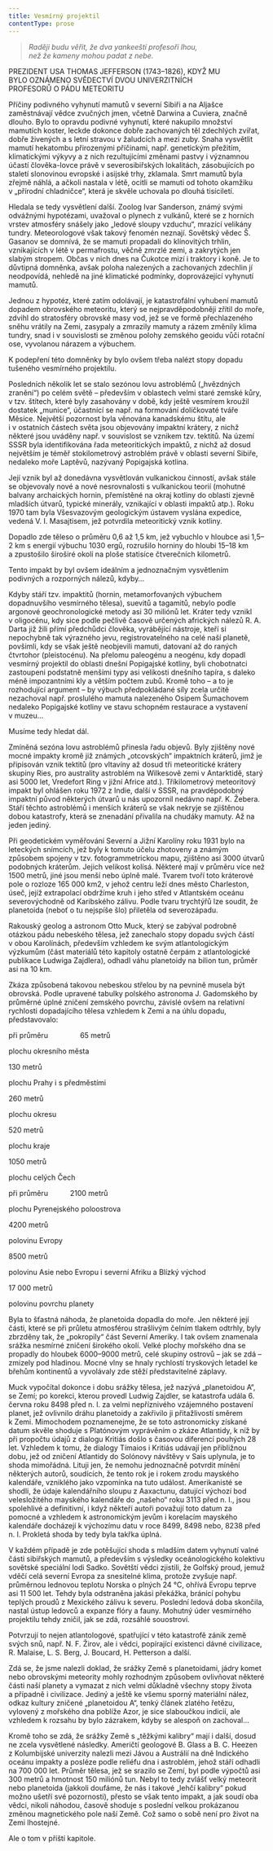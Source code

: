 ```yaml
---
title: Vesmírný projektil
contentType: prose
---
```


> _Raději budu věřit, že dva yankeeští profesoři lhou,  
> než že kameny mohou padat z nebe._

PREZIDENT USA THOMAS JEFFERSON (1743–1826), KDYŽ MU  
BYLO OZNÁMENO SVĚDECTVÍ DVOU UNIVERZITNÍCH  
PROFESORŮ O PÁDU METEORITU

Příčiny podivného vyhynutí mamutů v severní Sibiři a na Aljašce zaměstnávají vědce zvučných jmen, včetně Darwina a Cuviera, značně dlouho. Bylo to opravdu podivné vyhynutí, které nakupilo množství mamutích koster, leckde dokonce dobře zachovaných těl zdechlých zvířat, dobře živených a s letní stravou v žaludcích a mezi zuby. Snaha vysvětlit mamutí hekatombu přirozenými příčinami, např. genetickým přežitím, klimatickými výkyvy a z nich rezultujícími změnami pastvy i významnou účastí člověka-lovce právě v severosibiřských lokalitách, zásobujících po staletí slonovinou evropské i asijské trhy, zklamala. Smrt mamutů byla zřejmě náhlá, a ačkoli nastala v létě, ocitli se mamuti od tohoto okamžiku v „přírodní chladničce“, která je skvěle uchovala po dlouhá tisíciletí.

Hledala se tedy vysvětlení další. Zoolog Ivar Sanderson, známý svými odvážnými hypotézami, uvažoval o plynech z vulkánů, které se z horních vrstev atmosféry snášely jako „ledové sloupy vzduchu“, mrazící velikány tundry. Meteorologové však takový fenomén neznají. Sovětský vědec Š. Gasanov se domnívá, že se mamuti propadali do klínovitých trhlin, vznikajících v létě v permafrostu, věčně zmrzlé zemi, a zakrytých jen slabým stropem. Občas v nich dnes na Čukotce mizí i traktory i koně. Je to důvtipná domněnka, avšak poloha nalezených a zachovaných zdechlin jí neodpovídá, nehledě na jiné klimatické podmínky, doprovázející vyhynutí mamutů.

Jednou z hypotéz, které zatím odolávají, je katastrofální vyhubení mamutů dopadem obrovského meteoritu, který se nejpravděpodobněji zřítil do moře, zdvihl do stratosféry obrovské masy vod, jež se ve formě přechlazeného sněhu vrátily na Zemi, zasypaly a zmrazily mamuty a rázem změnily klima tundry, snad i v souvislosti se změnou polohy zemského geoidu vůči rotační ose, vyvolanou nárazem a výbuchem.

K podepření této domněnky by bylo ovšem třeba nalézt stopy dopadu tušeného vesmírného projektilu.

Posledních několik let se stalo sezónou lovu astroblémů („hvězd­ných zranění“) po celém světě – především v oblastech velmi staré zemské kůry, v tzv. štítech, které byly zasahovány v době, kdy ještě vesmírem kroužil dostatek „munice“, účastnící se např. na formo­vání dolíčkovaté tváře Měsíce. Největší pozornost byla věnována kanadskému štítu, ale i v ostatních částech světa jsou objevovány impaktní krátery, z nichž některé jsou uváděny např. v souvislost se vznikem tzv. tektitů. Na území SSSR byla identifikována řada meteoritických impaktů, z nichž až dosud největším je téměř stokilometrový astroblém právě v oblasti severní Sibiře, nedaleko moře Laptěvů, nazývaný Popigajská kotlina.

Její vznik byl až donedávna vysvětlován vulkanickou činností, avšak stále se objevovaly nové a nové nesrovnalosti s vulkanickou teorií (mohutné balvany archaických hornin, přemístěné na okraj kotliny do oblasti zjevně mladších útvarů, typické minerály, vznikající v oblasti impaktů atp.). Roku 1970 tam byla Všesvazovým geologickým ústavem vyslána expedice, vedená V. I. Masajtisem, jež potvrdila meteoritický vznik kotliny.

Dopadlo zde těleso o průměru 0,6 až 1,5 km, jež vybuchlo v hloubce asi 1,5–2 km s energií výbuchu 1030 ergů, rozrušilo horniny do hloubi 15–18 km a zpustošilo široširé okolí na ploše statisíce čtverečních kilometrů.

Tento impakt by byl ovšem ideálním a jednoznačným vysvětlením podivných a rozporných nálezů, kdyby…

Kdyby stáří tzv. impaktitů (hornin, metamorfovaných výbuchem dopadnuvšího vesmírného tělesa), suevitů a tagamitů, nebylo podle argonové geochronologické metody asi 30 miliónů let. Kráter tedy vznikl v oligocénu, kdy sice podle pečlivě časově určených afrických nálezů R. A. Darta již žili přímí předchůdci člověka, vyrábějící nástroje, kteří si nepochybně tak výrazného jevu, registrovatelného na celé naší planetě, povšimli, kdy se však ještě neobjevili mamuti, datovaní až do raných čtvrtohor (pleistocénu). Na přelomu paleogénu a neogénu, kdy dopadl vesmírný projektil do oblasti dnešní Popigajské kotliny, byli chobotnatci zastoupeni podstatně menšími typy asi velikosti dnešního tapíra, s daleko méně impozantními kly a větším počtem zubů. Kromě toho – a to je rozhodující argument – by výbuch předpokládané síly zcela určitě nezachoval např. proslulého mamuta nalezeného Osipem Šumachovem nedaleko Popigajské kotliny ve stavu schopném restaurace a vystavení v muzeu…

Musíme tedy hledat dál.

Zmíněná sezóna lovu astroblémů přinesla řadu objevů. Byly zjištěny nové mocné impakty kromě již známých „otcovských“ impaktních kráterů, jimž je připisován vznik tektitů (pro vltavíny až dosud tři meteoritické krátery skupiny Ries, pro australity astroblém na Wilkesově zemi v Antarktidě, starý asi 5000 let, Vredefort Ring v jižní Africe atd.). Tříkilometrový meteoritový impakt byl ohlášen roku 1972 z Indie, další v SSSR, na pravděpodobný impaktní původ některých útvarů u nás upozornil nedávno např. K. Žebera. Stáří těchto astroblémů i menších kráterů se však nekryje se zjištěnou dobou katastrofy, která se znenadání přivalila na chudáky mamuty. Až na jeden jediný.

Při geodetickém vyměřování Severní a Jižní Karolíny roku 1931 bylo na leteckých snímcích, jež byly k tomuto účelu zhotoveny a známým způsobem spojeny v tzv. fotogrammetrickou mapu, zjištěno asi 3000 útvarů podobných kráterům. Jejich velikost kolísá. Některé mají v průměru více než 1500 metrů, jiné jsou menší nebo úplně malé. Tvarem tvoří toto kráterové pole o rozloze 165 000 km2, v jehož centru leží dnes město Charleston, úseč, jejíž extrapolací obdržíme kruh i jeho střed v Atlantském oceánu severovýchodně od Karibského zálivu. Podle tvaru trychtýřů lze soudit, že planetoida (neboť o tu nejspíše šlo) přiletěla od severozápadu.

Rakouský geolog a astronom Otto Muck, který se zabýval podrobně otázkou pádu nebeského tělesa, jež zanechalo stopy dopadu svých částí v obou Karolínách, především vzhledem ke svým atlantologickým výzkumům (část materiálů této kapitoly ostatně čerpám z atlantologické publikace Ludwiga Zajdlera), odhadl váhu planetoidy na bilion tun, průměr asi na 10 km.

Zkáza způsobená takovou nebeskou střelou by na pevnině musela být obrovská. Podle upravené tabulky polského astronoma J. Gadomského by průměrné úplné zničení zemského povrchu, závislé ovšem na relativní rychlosti dopadajícího tělesa vzhledem k Zemi a na úhlu dopadu, představovalo:

  

 

při průměru                65 metrů

plochu okresního města

130 metrů

plochu Prahy i s předměstími

260 metrů

plochu okresu

520 metrů

plochu kraje

1050 metrů

plochu celých Čech

při průměru           2100 metrů

plochu Pyrenejského poloostrova

4200 metrů

polovinu Evropy

8500 metrů

polovinu Asie nebo Evropu i severní Afriku a Blízký východ

17 000 metrů

polovinu povrchu planety

  

Byla to šťastná náhoda, že planetoida dopadla do moře. Jen některé její části, které se při průletu atmosférou strašlivým čelním tlakem odtrhly, byly zbrzděny tak, že „pokropily“ část Severní Ameriky. I tak ovšem znamenala srážka nesmírné zničení širokého okolí. Velké plochy mořského dna se propadly do hloubek 6000–9000 metrů, celé skupiny ostrovů – jak se zdá – zmizely pod hladinou. Mocné vlny se hnaly rychlostí tryskových letadel ke břehům kontinentů a vyvolávaly zde stěží představitelné záplavy.

Muck vypočítal dokonce i dobu srážky tělesa, jež nazývá „planetoidou A“, se Zemí; po korekci, kterou provedl Ludwig Zajdler, se katastrofa udála 6. června roku 8498 před n. l. za velmi nepříznivého vzájemného postavení planet, jež ovlivnilo dráhu planetoidy a zakřivilo ji přitažlivostí směrem k Zemi. Mimochodem poznamenejme, že se toto astronomicky získané datum skvěle shoduje s Platónovým vyprávěním o zkáze Atlantidy, k níž by při propočtu údajů z dialogu Kritiás došlo s časovou diferencí pouhých 28 let. Vzhledem k tomu, že dialogy Tímaios i Kritiás udávají jen přibližnou dobu, jež od zničení Atlantidy do Solónovy návštěvy v Sais uplynula, je to shoda mimořádná. Lituji jen, že nemohu jednoznačně potvrdit mínění některých autorů, soudících, že tento rok je i rokem zrodu mayského kalendáře, vzniklého jako vzpomínka na tuto událost. Amerikanisté se shodli, že údaje kalendářního sloupu z Aaxactunu, datující výchozí bod velesložitého mayského kalendáře do „našeho“ roku 3113 před n. l., jsou spolehlivé a definitivní, i když někteří autoři považují toto datum za pomocné a vzhledem k astronomickým jevům i korelacím mayského kalendáře docházejí k výchozímu datu v roce 8499, 8498 nebo, 8238 před n. l. Prokletá shoda by tedy byla takřka úplná.

V každém případě je zde potěšující shoda s mladším datem vyhynutí valné části sibiřských mamutů, a především s výsledky oceánologického kolektivu sovětské speciální lodi Sadko. Sovětští vědci zjistili, že Golfský proud, jemuž vděčí celá severní Evropa za snesitelné klima, protože zvyšuje např. průměrnou lednovou teplotu Norska o plných 24 °C, ohřívá Evropu teprve asi 11 500 let. Tehdy byla odstraněna jakási překážka, bránící pohybu teplých proudů z Mexického zálivu k severu. Poslední ledová doba skončila, nastal ústup ledovců a expanze flóry a fauny. Mohutný úder vesmírného projektilu tehdy zničil, jak se zdá, rozsáhlé souostroví.

Potvrzují to nejen atlantologové, spatřující v této katastrofě zánik země svých snů, např. N. F. Žirov, ale i vědci, popírající existenci dávné civilizace, R. Malaise, L. S. Berg, J. Boucard, H. Petterson a další.

Zdá se, že jsme nalezli doklad, že srážky Země s planetoidami, jádry komet nebo obrovskými meteority mohly rozhodným způsobem ovlivňovat některé části naší planety a vymazat z nich velmi důkladně všechny stopy života a případně i civilizace. Jediný a ještě ke všemu sporný materiální nález, odkaz kultury zničené „planetoidou A“, tenký článek zlatého řetězu, vylovený z mořského dna poblíže Azor, je sice slaboučkou indicií, ale vzhledem k rozsahu by bylo zázrakem, kdyby se alespoň on zachoval…

Kromě toho se zdá, že srážky Země s „těžkými kalibry“ mají i další, dosud ne zcela vysvětlené následky. Američtí geologové B. Glass a B. C. Heezen z Kolumbijské univerzity nalezli mezi Jávou a Austrálií na dně Indického oceánu impakty a posléze podle reliéfu dna i astroblém, jehož stáří odhadli na 700 000 let. Průměr tělesa, jež se srazilo se Zemí, byl podle výpočtů asi 300 metrů a hmotnost 150 miliónů tun. Nebyl to tedy zvlášť velký meteorit nebo planetoida (jakkoli doufáme, že nás i takové „lehčí kalibry“ pokud možno ušetří své pozornosti), přesto se však tento impakt, a jak soudí oba vědci, nikoli náhodou, časově shoduje s poslední velkou prokázanou změnou magnetického pole naší Země. Což samo o sobě není pro život na Zemi lhostejné.

Ale o tom v příští kapitole.
